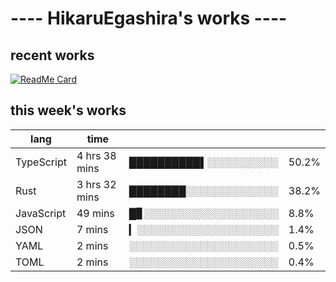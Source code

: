 # ---- HikaruEgashira's works ----

## recent works

[![ReadMe Card](https://github-readme-stats.vercel.app/api/pin/?username=twin-te&repo=twinte-front)](https://github.com/twin-te/twinte-front)

## this week's works

| lang        | time           |                       |        |
| ----------- | -------------- | --------------------- | ------ |
| TypeScript  | 4 hrs 38 mins  | ██████████▌░░░░░░░░░░ |  50.2% |
| Rust        | 3 hrs 32 mins  | ████████░░░░░░░░░░░░░ |  38.2% |
| JavaScript  | 49 mins        | █▊░░░░░░░░░░░░░░░░░░░ |   8.8% |
| JSON        | 7 mins         | ▎░░░░░░░░░░░░░░░░░░░░ |   1.4% |
| YAML        | 2 mins         | ░░░░░░░░░░░░░░░░░░░░░ |   0.5% |
| TOML        | 2 mins         | ░░░░░░░░░░░░░░░░░░░░░ |   0.4% |
